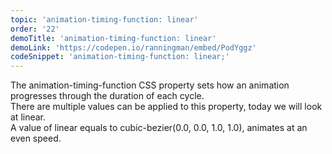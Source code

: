```yaml
---
topic: 'animation-timing-function: linear'
order: '22'
demoTitle: 'animation-timing-function: linear'
demoLink: 'https://codepen.io/ranningman/embed/PodYggz'
codeSnippet: 'animation-timing-function: linear;'
---
```


The animation-timing-function CSS property sets how an animation progresses through the duration of each cycle.  
There are multiple values can be applied to this property, today we will look at linear.  
A value of linear equals to cubic-bezier(0.0, 0.0, 1.0, 1.0), animates at an even speed.

